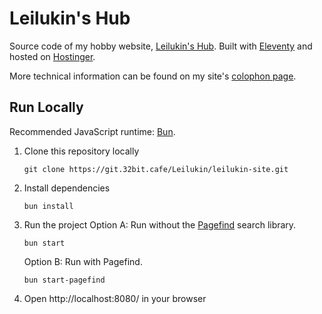 # Leilukin's Hub

Source code of my hobby website, [Leilukin's Hub](https://leilukin.com/). Built with [Eleventy](https://www.11ty.dev/) and hosted on [Hostinger](https://www.hostinger.my/).

More technical information can be found on my site's [colophon page](https://leilukin.com/colophon).

## Run Locally
Recommended JavaScript runtime: [Bun](https://bun.sh).

1. Clone this repository locally
    ```
    git clone https://git.32bit.cafe/Leilukin/leilukin-site.git
    ```
1. Install dependencies
    ```
    bun install
    ```
1. Run the project
    Option A: Run without the [Pagefind](https://pagefind.app/) search library.
    ```
    bun start
    ```
    Option B: Run with Pagefind.
    ```
    bun start-pagefind
    ```
1. Open http://localhost:8080/ in your browser

